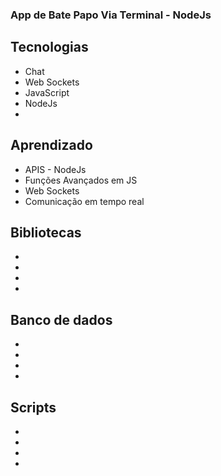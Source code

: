 ### App de Bate Papo Via Terminal - NodeJs

## Tecnologias
  - Chat
  - Web Sockets
  - JavaScript
  - NodeJs
  -

## Aprendizado
  - APIS - NodeJs
  - Funções Avançados em JS
  - Web Sockets
  - Comunicação em tempo real

## Bibliotecas
  -
  -
  -
  -

## Banco de dados 
  -
  -
  -
  -

## Scripts
  -
  -
  -
  -